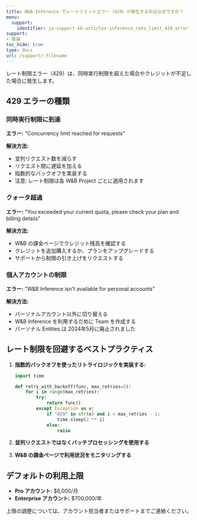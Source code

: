 ```yaml
---
title: W&B Inference でレートリミットエラー（429）が発生するのはなぜですか？
menu:
  support:
    identifier: ja-support-kb-articles-inference_rate_limit_429_error
support:
- 推論
toc_hide: true
type: docs
url: /support/:filename
---
```


レート制限エラー（429）は、同時実行制限を超えた場合やクレジットが不足した場合に発生します。

## 429 エラーの種類

### 同時実行制限に到達
**エラー:** "Concurrency limit reached for requests"

**解決方法:**
- 並列リクエスト数を減らす
- リクエスト間に遅延を加える
- 指数的なバックオフを実装する
- 注意: レート制限は各 W&B Project ごとに適用されます

### クォータ超過
**エラー:** "You exceeded your current quota, please check your plan and billing details"

**解決方法:**
- W&B の課金ページでクレジット残高を確認する
- クレジットを追加購入するか、プランをアップグレードする
- サポートから制限の引き上げをリクエストする

### 個人アカウントの制限
**エラー:** "W&B Inference isn't available for personal accounts"

**解決方法:**
- パーソナルアカウント以外に切り替える
- W&B Inference を利用するために Team を作成する
- パーソナル Entities は 2024年5月に廃止されました

## レート制限を回避するベストプラクティス

1. **指数的バックオフを使ったリトライロジックを実装する:**
   ```python
   import time
   
   def retry_with_backoff(func, max_retries=3):
       for i in range(max_retries):
           try:
               return func()
           except Exception as e:
               if "429" in str(e) and i < max_retries - 1:
                   time.sleep(2 ** i)
               else:
                   raise
   ```

2. **並列リクエストではなくバッチプロセッシングを使用する**

3. **W&B の課金ページで利用状況をモニタリングする**

## デフォルトの利用上限

- **Pro アカウント:** $6,000/月
- **Enterprise アカウント:** $700,000/年

上限の調整については、アカウント担当者またはサポートまでご連絡ください。